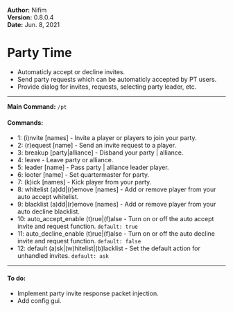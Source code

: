 **Author:** Nifim<br>
**Version:** 0.8.0.4<br>
**Date:** Jun. 8, 2021<br>

# Party Time #

* Automaticly accept or decline invites.
* Send party requests which can be automaticly accepted by PT users.
* Provide dialog for invites, requests, selecting party leader, etc.

----

**Main Command:** `/pt`

#### Commands: ####
* 1: (i)nvite [names] - Invite a player or players to join your party.
* 2: (r)equest [name] - Send an invite request to a player.
* 3: breakup [party|alliance] - Disband your party | alliance.
* 4: leave - Leave party or alliance.
* 5: leader [name] - Pass party | alliance leader player.
* 6: looter [name] - Set quartermaster for party.
* 7: (k)ick [names] - Kick player from your party.
* 8: whitelist (a)dd|(r)emove [names] - Add or remove player from your auto accept whitelist.
* 9: blacklist (a)dd|(r)emove [names] - Add or remove player from your auto decline blacklist.
* 10: auto_accept_enable (t)rue|(f)alse - Turn on or off the auto accept invite and request function. `default: true`
* 11: auto_decline_enable (t)rue|(f)alse - Turn on or off the auto decline invite and request function. `default: false`
* 12: default (a)sk|(w)hitelist|(b)lacklist - Set the default action for unhandled invites. `default: ask`

----

#### To do: ####
* Implement party invite response packet injection.
* Add config gui.
